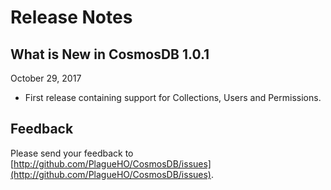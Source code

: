 # Release Notes

## What is New in CosmosDB 1.0.1

October 29, 2017

- First release containing support for Collections, Users and Permissions.

## Feedback

Please send your feedback to [http://github.com/PlagueHO/CosmosDB/issues](http://github.com/PlagueHO/CosmosDB/issues).
